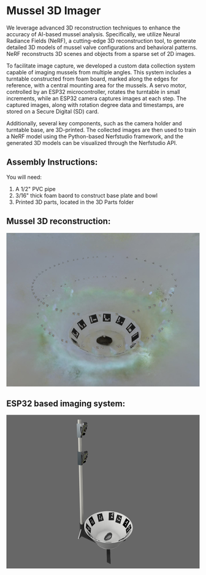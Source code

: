 # Mussel 3D Imager

We leverage advanced 3D reconstruction techniques to enhance the accuracy of AI-based mussel analysis. Specifically, we utilize Neural Radiance Fields (NeRF), a cutting-edge 3D reconstruction tool, to generate detailed 3D models of mussel valve configurations and behavioral patterns. NeRF reconstructs 3D scenes and objects from a sparse set of 2D images.

To facilitate image capture, we developed a custom data collection system capable of imaging mussels from multiple angles. This system includes a turntable constructed from foam board, marked along the edges for reference, with a central mounting area for the mussels. A servo motor, controlled by an ESP32 microcontroller, rotates the turntable in small increments, while an ESP32 camera captures images at each step. The captured images, along with rotation degree data and timestamps, are stored on a Secure Digital (SD) card.

Additionally, several key components, such as the camera holder and turntable base, are 3D-printed. The collected images are then used to train a NeRF model using the Python-based Nerfstudio framework, and the generated 3D models can be visualized through the Nerfstudio API.


## Assembly Instructions:

You will need: 

1. A 1/2" PVC pipe
2. 3/16" thick foam baord to construct base plate and bowl
3. Printed 3D parts, located in the 3D Parts folder

## Mussel 3D reconstruction:
<img src="mussel_3D_recontruction.png" alt="Alt Text" width="600" height="400">

## ESP32 based imaging system:
<img src="ESP32_Imaging_System.png" alt="Alt Text" width="600" height="400">
